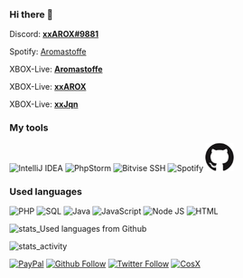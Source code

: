 ### Hi there 👋

Discord: <b>[xxAROX#9881](https://discord.bio/p/xxAROX)</b>

Spotify: [Aromastoffe](https://open.spotify.com/user/fok8me6he4gu6wzb2oyiw4whq)

XBOX-Live: <b>[Aromastoffe](https://account.xbox.com/de-de/Profile?gamerTag=Aromastoffe)</b>

XBOX-Live: <b>[xxAROX](https://account.xbox.com/de-de/Profile?gamerTag=xxAROX)</b>

XBOX-Live: <b>[xxJqn](https://account.xbox.com/de-de/Profile?gamerTag=xxJqn)</b>


### My tools
<img alt="IntelliJ IDEA" src="https://upload.wikimedia.org/wikipedia/commons/9/9c/IntelliJ_IDEA_Icon.svg" width="50" height="50"></img>
<img alt="PhpStorm" src="https://upload.wikimedia.org/wikipedia/commons/d/d2/PhpStorm_Icon.png" width="50" height="50"></img>
<img alt="Bitvise SSH" src="https://img.utdstc.com/icon/03a/b1f/03ab1fe793a6e8e88de31c426efb4a8a62d3f86d4e44a3f93292ebf820439237:200" width="50" height="50"></img>
<img alt="Spotify" src="https://developer.spotify.com/assets/branding-guidelines/icon1@2x.png" width="50" height="50"></img>
<img alt="GitHub" src="https://raw.githubusercontent.com/github/explore/78df643247d429f6cc873026c0622819ad797942/topics/github/github.png" width="50" height="50"></img>
<!-- <img alt="" src="" width="50" height="50"></img> -->



### Used languages
<img alt="PHP" src="https://www.php.net/images/logos/new-php-logo.svg" width="50" height="50"></img>
<img alt="SQL" src="https://cdn2.iconfinder.com/data/icons/programming-50/64/206_programming-sql-data-database-512.png" width="50" height="50"></img>
<img alt="Java" src="https://cdn.iconscout.com/icon/free/png-512/java-43-569305.png" width="50" height="50"></img>
<img alt="JavaScript" src="https://upload.wikimedia.org/wikipedia/commons/9/99/Unofficial_JavaScript_logo_2.svg" width="50" height="50">
<img alt="Node JS" src="https://cdn.iconscout.com/icon/free/png-512/node-js-1174925.png" width="50" height="50"></img>
<img alt="HTML" src="https://images.vexels.com/media/users/3/166383/isolated/preview/6024bc5746d7436c727825dc4fc23c22-html-programmiersprachen-symbol-by-vexels.png" width="50" height="50"></img>
<!-- <img alt="" src="" width="50" height="50"></img> -->


![stats_Used languages from Github](https://github-readme-stats.vercel.app/api/top-langs/?username=xxAROX&hide=shell)

![stats_activity](https://github-readme-stats.vercel.app/api?username=xxAROX&hide=prs&count_private=true&show_icons=true)




[![PayPal](https://img.shields.io/badge/Paypal-Donate!-%2300457C.svg?logo=paypal&style=flat-square)](https://paypal.me/xxarox)<!-- [![Patreon](https://img.shields.io/endpoint.svg?url=https%3A%2F%2Fshieldsio-patreon.herokuapp.com%2Farox_xx&style=flat-square)](https://www.patreon.com/arox_xx) -->
[![Github Follow](https://img.shields.io/github/followers/xxarox?label=Follow&style=social)](https://github.com/xxarox)
[![Twitter Follow](https://img.shields.io/twitter/follow/arox_xx?label=Follow&style=social)](https://twitter.com/arox_xx)
[![CosX](https://discordapp.com/api/guilds/915188007693352960/embed.png)](https://discord.cosmetic.x.de)
